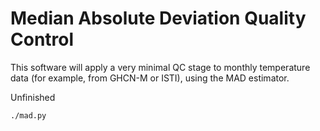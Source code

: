 Median Absolute Deviation Quality Control
=========================================

This software will apply a very minimal QC stage to monthly
temperature data (for example, from GHCN-M or ISTI), using the
MAD estimator.

Unfinished

    ./mad.py

